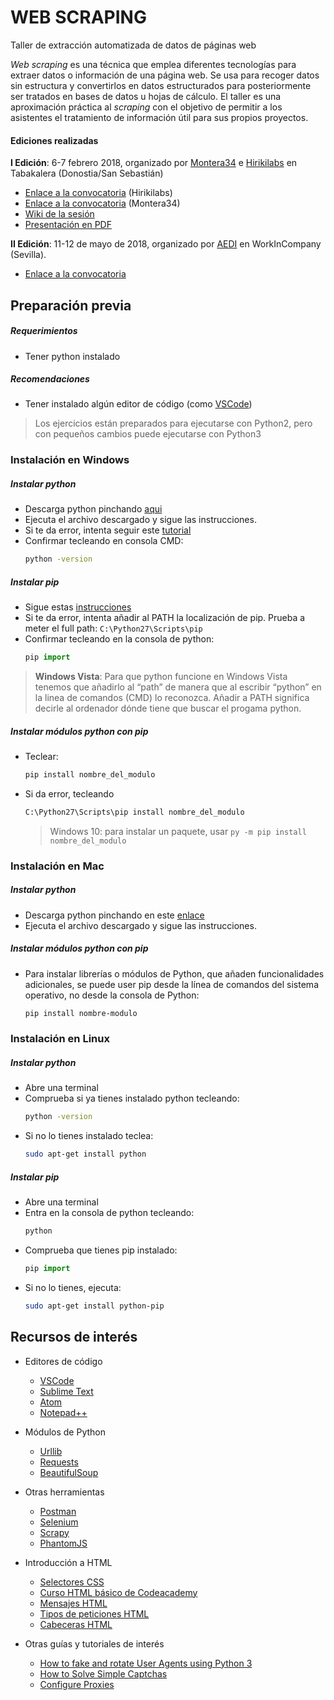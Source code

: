 # WEB SCRAPING

Taller de extracción automatizada de datos de páginas web

*Web scraping* es una técnica que emplea diferentes tecnologías para extraer datos o información de una página web. Se usa para recoger datos sin estructura y convertirlos en datos estructurados para posteriormente ser tratados en bases de datos u hojas de cálculo. El taller es una aproximación práctica al *scraping* con el objetivo de permitir a los asistentes el tratamiento de información útil para sus propios proyectos.

#### Ediciones realizadas

**I Edición**: 6-7 febrero 2018, organizado por [Montera34](https://montera34.com/) e [Hirikilabs](http://hirikilabs.tabakalera.eu/) en Tabakalera (Donostia/San Sebastián)
- [Enlace a la convocatoria](https://www.tabakalera.eu/es/web-scraping-como-extraer-datos-estructurados-de-una-web) (Hirikilabs)
- [Enlace a la convocatoria](https://montera34.com/project/liberar-datos-scraping-hirikilabs/) (Montera34)
- [Wiki de la sesión](https://wiki.montera34.com/taller-web-scraping-hirikilabs)
- [Presentación en PDF](https://drive.google.com/file/d/1BIBtPx_3jmzzdteznUkrT53xNYX9e5a9/view?usp=sharing)

**II Edición**: 11-12 de mayo de 2018, organizado por [AEDI](http://www.aedisevilla.es/) en WorkInCompany (Sevilla).
- [Enlace a la convocatoria](http://www.aedisevilla.es/events/web-scraping/)

## Preparación previa

##### Requerimientos
- Tener python instalado

##### Recomendaciones
- Tener instalado algún editor de código (como [VSCode](https://code.visualstudio.com/))

> Los ejercicios están preparados para ejecutarse con Python2, pero con pequeños cambios puede ejecutarse con Python3

### Instalación en Windows

##### Instalar python
- Descarga python pinchando [aqui](https://www.python.org/downloads/release/python-2715/)
- Ejecuta el archivo descargado y sigue las instrucciones.
- Si te da error, intenta seguir este [tutorial](https://www.quora.com/How-do-I-install-Python-in-Windows-8-1)
- Confirmar tecleando en consola CMD:
    ```sh
    python -version
    ```

##### Instalar pip
- Sigue estas [instrucciones](https://stackoverflow.com/questions/4750806/how-do-i-install-pip-on-windows#12476379)
- Si te da error, intenta añadir al PATH la localización de pip. Prueba a meter el full path:  `C:\Python27\Scripts\pip`
- Confirmar tecleando en la consola de python:
    ```python
    pip import
    ```

> **Windows Vista**: Para que python funcione en Windows Vista tenemos que añadirlo al “path” de manera que al escribir “python” en la linea de comandos (CMD) lo reconozca. Añadir a PATH significa decirle al ordenador dónde tiene que buscar el progama python.

##### Instalar módulos python con pip

- Teclear:
    ```python
    pip install nombre_del_modulo
    ```
- Si da error, tecleando
    ```cmd
    C:\Python27\Scripts\pip install nombre_del_modulo
    ```
    > Windows 10: para instalar un paquete, usar `py -m pip install nombre_del_modulo`

### Instalación en Mac

##### Instalar python
- Descarga python pinchando en este [enlace](https://www.python.org/ftp/python/3.6.4/python-3.6.4-macosx10.6.pkg)
- Ejecuta el archivo descargado y sigue las instrucciones.

##### Instalar módulos python con pip
- Para instalar librerías o módulos de Python, que añaden funcionalidades adicionales, se puede user pip desde la línea de comandos del sistema operativo, no desde la consola de Python:
    ```sh
    pip install nombre-modulo
    ```

### Instalación en Linux

##### Instalar python
- Abre una terminal
- Comprueba si ya tienes instalado python tecleando:
    ```sh
    python -version
    ```
- Si no lo tienes instalado teclea:
    ```sh
    sudo apt-get install python
    ```

##### Instalar pip
- Abre una terminal
- Entra en la consola de python tecleando:
    ```sh
    python
    ```
- Comprueba que tienes pip instalado:
    ```python
    pip import
    ```
- Si no lo tienes, ejecuta:
    ```sh
    sudo apt-get install python-pip
    ```

## Recursos de interés

- Editores de código
    - [VSCode](https://code.visualstudio.com/)
    - [Sublime Text](https://www.sublimetext.com/3)
    - [Atom](https://atom.io/)
    - [Notepad++](https://notepad-plus-plus.org/download/v7.5.6.html)

- Módulos de Python
    - [Urllib](https://docs.python.org/2/library/urllib.html)
    - [Requests](http://docs.python-requests.org/en/master/)
    - [BeautifulSoup](https://www.crummy.com/software/BeautifulSoup/bs4/doc/)

- Otras herramientas
    - [Postman](https://www.getpostman.com/)
    - [Selenium](http://www.seleniumhq.org/)
    - [Scrapy](https://scrapy.org/)
    - [PhantomJS](http://phantomjs.org/)

- Introducción a HTML
    - [Selectores CSS](https://css-tricks.com/how-css-selectors-work/)
    - [Curso HTML básico de Codeacademy](https://www.codecademy.com/courses/web-beginner-en-HZA3b/0/1?curriculum_id=50579fb998b470000202dc8b)
    - [Mensajes HTML](https://developer.mozilla.org/en-US/docs/Web/HTTP/Messages)
    - [Tipos de peticiones HTML](https://en.wikipedia.org/wiki/Hypertext_Transfer_Protocol#Request_methods)
    - [Cabeceras HTML](https://en.wikipedia.org/wiki/List_of_HTTP_header_fields)

- Otras guías y tutoriales de interés
    - [How to fake and rotate User Agents using Python 3](https://www.scrapehero.com/how-to-fake-and-rotate-user-agents-using-python-3/)
    - [How to Solve Simple Captchas](https://www.scrapehero.com/how-to-solve-simple-captchas-using-python-tesseract/)
    - [Configure Proxies](https://docs.python.org/3.5/howto/urllib2.html#proxies)
